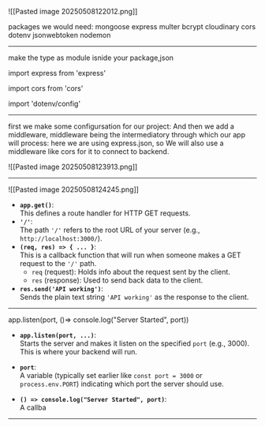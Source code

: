 ![[Pasted image 20250508122012.png]]

packages we would need:
mongoose express multer bcrypt cloudinary cors dotenv jsonwebtoken nodemon


---


make the type as module isnide your package,json

import express from 'express'

import cors from 'cors'

import 'dotenv/config'

---

first we make some configursation for our project:
And then we add a middleware, middleware being the intermediatory through which our app will process:
here we are using express.json, so 
We will also use a middleware like cors for it to connect to backend.

![[Pasted image 20250508123913.png]]

---

![[Pasted image 20250508124245.png]]

- **`app.get()`**:  
    This defines a route handler for HTTP GET requests.
- **`'/'`**:  
    The path `'/'` refers to the root URL of your server (e.g., `http://localhost:3000/`).
- **`(req, res) => { ... }`**:  
    This is a callback function that will run when someone makes a GET request to the `'/'` path.
    - `req` (request): Holds info about the request sent by the client.
    - `res` (response): Used to send back data to the client.        
- **`res.send('API working')`**:  
    Sends the plain text string `'API working'` as the response to the client.


---


  

app.listen(port, ()=> console.log("Server Started", port))

- **`app.listen(port, ...)`**:  
    Starts the server and makes it listen on the specified `port` (e.g., 3000). This is where your backend will run.
    
- **`port`**:  
    A variable (typically set earlier like `const port = 3000` or `process.env.PORT`) indicating which port the server should use.
    
- **`() => console.log("Server Started", port)`**:  
    A callba

---

